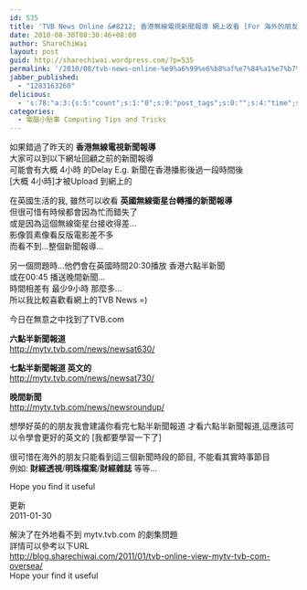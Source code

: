 ```yaml
---
id: 535
title: 'TVB News Online &#8212; 香港無線電視新聞報導 網上收看 [For 海外的朋友]'
date: 2010-08-30T08:30:46+08:00
author: ShareChiWai
layout: post
guid: http://sharechiwai.wordpress.com/?p=535
permalink: '/2010/08/tvb-news-online-%e9%a6%99%e6%b8%af%e7%84%a1%e7%b7%9a%e9%9b%bb%e8%a6%96%e6%96%b0%e8%81%9e%e5%a0%b1%e5%b0%8e-%e7%b6%b2%e4%b8%8a%e6%94%b6%e7%9c%8b-for-%e6%b5%b7%e5%a4%96%e7%9a%84%e6%9c%8b%e5%8f%8b/'
jabber_published:
  - "1283163260"
delicious:
  - 's:78:"a:3:{s:5:"count";s:1:"0";s:9:"post_tags";s:0:"";s:4:"time";s:10:"1283164331";}";'
categories:
  - 電腦小貼事 Computing Tips and Tricks
---
```

如果錯過了昨天的 **香港無線電視新聞報導**  
大家可以到以下網址回顧之前的新聞報導  
可能會有大概 4小時 的Delay E.g. 新聞在香港播影後過一段時間後  
[大概 4小時]才被Upload 到網上的

在英國生活的我, 雖然可以收看 **英國無線衛星台轉播的新聞報導**  
但很可惜有時候都會因為忙而錯失了  
或是因為這個無線衛星台接收得差&#8230;  
影像質素像看反版電影差不多  
而看不到&#8230;整個新聞報導&#8230;

另一個問題時&#8230;他們會在英國時間20:30播放 香港六點半新聞  
或在00:45 播送晚間新聞&#8230;  
時間相差有 最少9小時 那麼多&#8230;  
所以我比較喜歡看網上的TVB News =)

今日在無意之中找到了TVB.com

**六點半新聞報道**  
<http://mytv.tvb.com/news/newsat630/>

**七點半新聞報道 英文的**  
<http://mytv.tvb.com/news/newsat730/>

**晚間新聞**  
<http://mytv.tvb.com/news/newsroundup/>

想學好英的的朋友我會建議你看完七點半新聞報道 才看六點半新聞報道,這應該可以令學會更好的英文的 [我都要學習一下了]

很可惜在海外的朋友只能看到這三個新聞時段的節目, 不能看其實時事節目  
例如: **財經透視**/**明珠檔案**/**財經雜誌** 等等&#8230;

Hope you find it useful

更新  
2011-01-30

<div id="_mcePaste">
  解決了在外地看不到 mytv.tvb.com 的劇集問題
</div>

<div id="_mcePaste">
  詳情可以參考以下URL
</div>

<div id="_mcePaste">
  <a href="http://blog.sharechiwai.com/2011/01/tvb-online-view-mytv-tvb-com-oversea/" target="_blank">http://blog.sharechiwai.com/2011/01/tvb-online-view-mytv-tvb-com-oversea/</a>
</div>

<div id="_mcePaste">
  Hope your find it useful
</div>